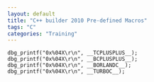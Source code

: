 ```yaml
---
layout: default
title: "C++ builder 2010 Pre-defined Macros"
tags: "C"
categories: "Training"
---
```



	dbg_printf("0x%04X\r\n", __TCPLUSPLUS__);
	dbg_printf("0x%04X\r\n", __BCPLUSPLUS__);
	dbg_printf("0x%04X\r\n", __BORLANDC__);
	dbg_printf("0x%04X\r\n", __TURBOC__);
	